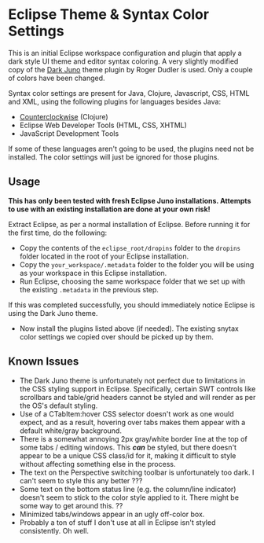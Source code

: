# Eclipse Theme & Syntax Color Settings

This is an initial Eclipse workspace configuration and plugin that apply a
dark style UI theme and editor syntax coloring. A very slightly modified copy
of the [Dark Juno](http://rogerdudler.github.io/eclipse-ui-themes/) theme 
plugin by Roger Dudler is used. Only a couple of colors have been changed.

Syntax color settings are present for Java, Clojure, Javascript, CSS, HTML 
and XML, using the following plugins for languages besides Java:

* [Counterclockwise](https://code.google.com/p/counterclockwise/) (Clojure)
* Eclipse Web Developer Tools (HTML, CSS, XHTML)
* JavaScript Development Tools

If some of these languages aren't going to be used, the plugins need not be
installed. The color settings will just be ignored for those plugins.

## Usage

**This has only been tested with fresh Eclipse Juno installations. Attempts to 
use with an existing installation are done at your own risk!**

Extract Eclipse, as per a normal installation of Eclipse. Before running it
for the first time, do the following:

* Copy the contents of the ```eclipse_root/dropins``` folder to the ```dropins``` folder located in the root of your Eclipse installation.
* Copy the ```your_workspace/.metadata``` folder to the folder you will be using as your workspace in this Eclipse installation.
* Run Eclipse, choosing the same workspace folder that we set up with the existing ```.metadata``` in the previous step.

If this was completed successfully, you should immediately notice Eclipse is
using the Dark Juno theme.

* Now install the plugins listed above (if needed). The existing snytax color settings we copied over should be picked up by them.

## Known Issues

* The Dark Juno theme is unfortunately not perfect due to limitations in the CSS styling support in Eclipse. Specifically, certain SWT controls like scrollbars and table/grid headers cannot be styled and will render as per the OS's default styling.
* Use of a CTabItem:hover CSS selector doesn't work as one would expect, and as a result, hovering over tabs makes them appear with a default white/gray background.
* There is a somewhat annoying 2px gray/white border line at the top of some tabs / editing windows. This ***can*** be styled, but there doesn't appear to be a unique CSS class/id for it, making it difficult to style without affecting something else in the process.
* The text on the Perspective switching toolbar is unfortunately too dark. I can't seem to style this any better ???
* Some text on the bottom status line (e.g. the column/line indicator) doesn't seem to stick to the color style applied to it. There might be some way to get around this. ??
* Minimized tabs/windows appear in an ugly off-color box.
* Probably a ton of stuff I don't use at all in Eclipse isn't styled consistently. Oh well.
